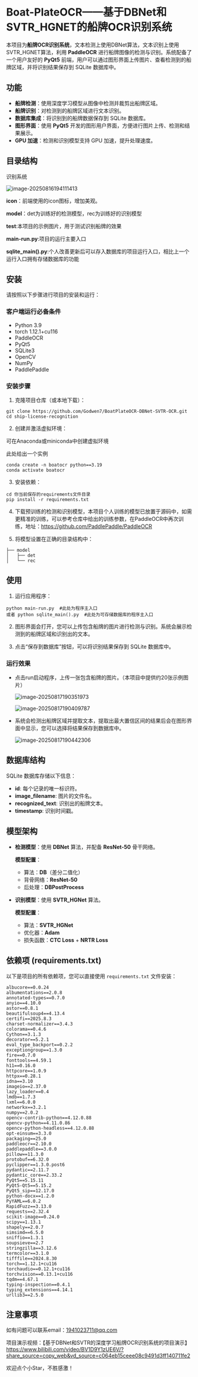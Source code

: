 # Boat-PlateOCR——基于DBNet和SVTR_HGNET的船牌OCR识别系统

本项目为**船牌OCR识别系统**，文本检测上使用DBNet算法，文本识别上使用SVTR_HGNET算法，利用 **PaddleOCR** 进行船牌图像的检测与识别。系统配备了一个用户友好的 **PyQt5** 前端，用户可以通过图形界面上传图片、查看检测到的船牌区域，并将识别结果保存到 SQLite 数据库中。

## 功能

- **船牌检测**：使用深度学习模型从图像中检测并裁剪出船牌区域。
- **船牌识别**：对检测到的船牌区域进行文本识别。
- **数据库集成**：将识别到的船牌数据保存到 SQLite 数据库。
- **图形界面**：使用 **PyQt5** 开发的图形用户界面，方便进行图片上传、检测和结果展示。
- **GPU 加速**：检测和识别模型支持 GPU 加速，提升处理速度。

 

## 目录结构

识别系统

![image-20250816194111413](https://gitee.com/godwen666/pictures/raw/master/image-20250816194111413.png)



**icon**：前端使用的icon图标，增加美观。

**model**：det为训练好的检测模型，rec为训练好的识别模型

**test**:本项目的示例图片，用于测试识别船牌的效果

**main-run.py**:项目的运行主要入口

**sqlite_main().py**:个人改善更新后可以存入数据库的项目运行入口，相比上一个运行入口拥有存储数据库的功能



## 安装

请按照以下步骤进行项目的安装和运行：

### 客户端运行必备条件

- Python 3.9
- torch 1.12.1+cu116
- PaddleOCR
- PyQt5
- SQLite3
- OpenCV
- NumPy
- PaddlePaddle

### 安装步骤

1. 克隆项目仓库（或本地下载）：

  ```
  git clone https://github.com/Godwen7/BoatPlateOCR-DBNet-SVTR-OCR.git
  cd ship-license-recognition
  ```

2. 创建并激活虚拟环境：

  可在Anaconda或miniconda中创建虚拟环境

  此处给出一个实例

  ```
  conda create -n boatocr python==3.19
  conda activate boatocr
  ```

3. 安装依赖：

  ```
  cd 你当前保存的requirements文件目录
  pip install -r requirements.txt
  ```

4. 下载预训练的检测和识别模型，本项目个人训练的模型已放置于源码中，如需更精准的训练，可以参考仓库中给出的训练参数，在PaddleOCR中再次训练，地址：https://github.com/PaddlePaddle/PaddleOCR

5. 将模型设置在正确的目录结构中：

  ```
  ├── model
  │   ├── det
  │   └── rec
  ```

## 使用

1. 运行应用程序：

  ```
  python main-run.py  #此处为程序主入口
  或者 python sqlite_main().py  #此处为可存储数据库的程序主入口
  ```

2. 图形界面会打开，您可以上传包含船牌的图片进行检测与识别。系统会展示检测到的船牌区域和识别出的文本。

3. 点击“保存到数据库”按钮，可以将识别结果保存到 SQLite 数据库中。

### 运行效果

- 点击run启动程序，上传一张包含船牌的图片。（本项目中提供约20张示例图片）

	![image-20250817190351973](https://gitee.com/godwen666/pictures/raw/master/image-20250817190351973.png)

	![image-20250817190409787](https://gitee.com/godwen666/pictures/raw/master/image-20250817190409787.png)

- 系统会检测出船牌区域并提取文本，提取出最大置信区间的结果后会在图形界面中显示，您可以选择将结果保存到数据库中。

	![image-20250817190442306](https://gitee.com/godwen666/pictures/raw/master/image-20250817190442306.png)

	

## 数据库结构

SQLite 数据库存储以下信息：

- **id**: 每个记录的唯一标识符。
- **image_filename**: 图片的文件名。
- **recognized_text**: 识别出的船牌文本。
- **timestamp**: 识别时间戳。

## 模型架构

- **检测模型**：使用 **DBNet** 算法，并配备 **ResNet-50** 骨干网络。

	**模型配置**：

	- 算法：**DB**（差分二值化）
	- 背骨网络：**ResNet-50**
	- 后处理：**DBPostProcess**

- **识别模型**：使用 **SVTR_HGNet** 算法。

	**模型配置**：

	- 算法：**SVTR_HGNet**
	- 优化器：**Adam**
	- 损失函数：**CTC Loss** + **NRTR Loss**

## 依赖项 (requirements.txt)

以下是项目的所有依赖项，您可以直接使用 `requirements.txt` 文件安装：

```
albucore==0.0.24
albumentations==2.0.8
annotated-types==0.7.0
anyio==4.10.0
astor==0.8.1
beautifulsoup4==4.13.4
certifi==2025.8.3
charset-normalizer==3.4.3
colorama==0.4.6
Cython==3.1.3
decorator==5.2.1
eval_type_backport==0.2.2
exceptiongroup==1.3.0
fire==0.7.0
fonttools==4.59.1
h11==0.16.0
httpcore==1.0.9
httpx==0.28.1
idna==3.10
imageio==2.37.0
lazy_loader==0.4
lmdb==1.7.3
lxml==6.0.0
networkx==3.2.1
numpy==2.0.2
opencv-contrib-python==4.12.0.88
opencv-python==4.11.0.86
opencv-python-headless==4.12.0.88
opt-einsum==3.3.0
packaging==25.0
paddleocr==2.10.0
paddlepaddle==3.0.0
pillow==11.3.0
protobuf==6.32.0
pyclipper==1.3.0.post6
pydantic==2.11.7
pydantic_core==2.33.2
PyQt5==5.15.11
PyQt5-Qt5==5.15.2
PyQt5_sip==12.17.0
python-docx==1.2.0
PyYAML==6.0.2
RapidFuzz==3.13.0
requests==2.32.4
scikit-image==0.24.0
scipy==1.13.1
shapely==2.0.7
simsimd==6.5.0
sniffio==1.3.1
soupsieve==2.7
stringzilla==3.12.6
termcolor==3.1.0
tifffile==2024.8.30
torch==1.12.1+cu116
torchaudio==0.12.1+cu116
torchvision==0.13.1+cu116
tqdm==4.67.1
typing-inspection==0.4.1
typing_extensions==4.14.1
urllib3==2.5.0
```

## 注意事项

如有问题可以联系email：1941023711@qq.com

项目演示视频：【基于DBNet和SVTR的深度学习船牌OCR识别系统的项目演示】 https://www.bilibili.com/video/BV1D9Y1zUE6V/?share_source=copy_web&vd_source=c064eb15ceee08c9491d3ff140711fe2

欢迎点个小Star，不胜感激！